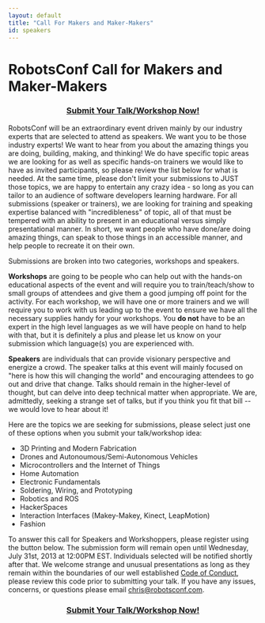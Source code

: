 ```yaml
---
layout: default
title: "Call For Makers and Maker-Makers"
id: speakers
---
```



# RobotsConf Call for Makers and Maker-Makers

<center>
      <h3 class='yellow-link'><a href="https://docs.google.com/forms/d/18DbPAAVAXlXFtKz6gWwZf8u2nHwzKH8kVuP8q1PGdQc/viewform">Submit Your Talk/Workshop Now!</a></h3>
      </center>

RobotsConf will be an extraordinary event driven mainly by our industry experts that are selected to attend as speakers. We want you to be those industry experts! We want to hear from you about the amazing things you are doing, building, making, and thinking! We do have specific topic areas we are looking for as well as specific hands-on trainers we would like to have as invited participants, so please review the list below for what is needed. At the same time, please don't limit your submissions to JUST those topics, we are happy to entertain any crazy idea - so long as you can tailor to an audience of software developers learning hardware. For all submissions (speaker or trainers), we are looking for training and speaking expertise balanced with "incredibleness" of topic, all of that must be tempered with an ability to present in an educational versus simply presentational manner. In short, we want people who have done/are doing amazing things, can speak to those things in an accessible manner, and help people to recreate it on their own.

Submissions are broken into two categories, workshops and speakers.

**Workshops** are going to be people who can help out with the hands-on educational aspects of the event and will require you to train/teach/show to small groups of attendees and give them a good jumping off point for the activity. For each workshop, we will have one or more trainers and we will require you to work with us leading up to the event to ensure we have all the necessary supplies handy for your workshops. You **do not** have to be an expert in the high level languages as we will have people on hand to help with that, but it is definitely a plus and please let us know on your submission which language(s) you are experienced with.

**Speakers** are individuals that can provide visionary perspective and energize a crowd. The speaker talks at this event will mainly focused on "here is how this will changing the world" and encouraging attendees to go out and drive that change. Talks should remain in the higher-level of thought, but can delve into deep technical matter when appropriate. We are, admittedly, seeking a strange set of talks, but if you think you fit that bill -- we would love to hear about it!


Here are the topics we are seeking for submissions, please select just one of these options when you submit your talk/workshop idea:

* 3D Printing and Modern Fabrication
* Drones and Autonoumous/Semi-Autonomous Vehicles
* Microcontrollers and the Internet of Things
* Home Automation
* Electronic Fundamentals
* Soldering, Wiring, and Prototyping
* Robotics and ROS
* HackerSpaces
* Interaction Interfaces (Makey-Makey, Kinect, LeapMotion)
* Fashion

To answer this call for Speakers and Workshoppers, please register using the button below. The submission form will remain open until Wednesday, July 31st, 2013 at 12:00PM EST. Individuals selected will be notified shortly after that. We welcome strange and unusual presentations as long as they remain within the boundaries of our well established [Code of Conduct](/codeofconduct.html), please review this code prior to submitting your talk. If you have any issues, concerns, or questions please email <a href="mailto:chris@robotsconf.com">chris@robotsconf.com</a>.
<center>
      <h3 class='yellow-link'><a href="https://docs.google.com/forms/d/18DbPAAVAXlXFtKz6gWwZf8u2nHwzKH8kVuP8q1PGdQc/viewform">Submit Your Talk/Workshop Now!</a></h3>
      </center>